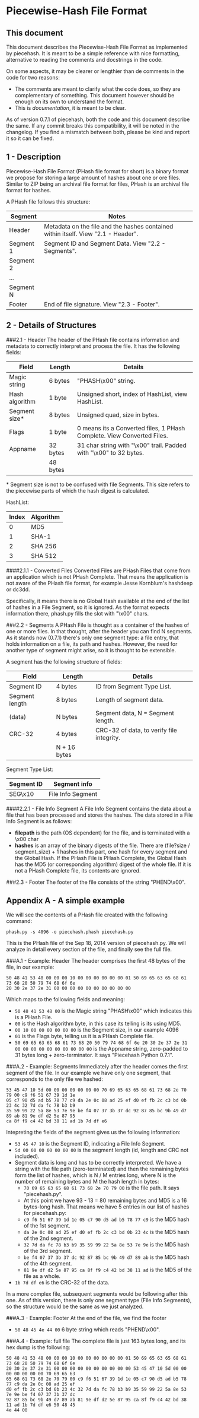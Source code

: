 Piecewise-Hash File Format
==========================

This document
-------------
This document describes the Piecewise-Hash File Format as implemented by piecehash. It is meant to
be a simple reference with nice formatting, alternative to reading the comments and docstrings in
the code.

On some aspects, it may be clearer or lengthier than de comments in the code for two reasons:

* The comments are meant to clarify what the code does, so they are complementary of something. This
document however should be enough on its own to understand the format.
* This is _documentation_, it is meant to be clear.

As of version 0.7.1 of piecehash, both the code and this document describe the same. If any commit
breaks this compatibility, it will be noted in the changelog. If you find a mismatch between both,
please be kind and report it so it can be fixed.


1 - Description
---------------

Piecewise-Hash File Format (PHash file format for short) is a binary format we propose for storing a
large amount of hashes about one or ore files. Similar to ZIP being an archival file format for
files, PHash is an archival file format for hashes.

A PHash file follows this structure:

|Segment  |Notes                                                                             |
|---------|----------------------------------------------------------------------------------|
|Header   | Metadata on the file and the hashes contained within itself. View "2.1 - Header".|
|Segment 1| Segment ID and Segment Data. View "2.2 - Segments".                              |
|Segment 2|                                                                                  |
|...      |                                                                                  |
|Segment N|                                                                                  |
|Footer   | End of file signature. View "2.3 - Footer".                                      |

2 - Details of Structures
-------------------------

###2.1 - Header
The header of the PHash file contains information and metadata to correctly interpret and process
the file. It has the following fields:

|Field         |Length  |Details                                                               |
|--------------|--------|----------------------------------------------------------------------|
|Magic string  |6 bytes |"PHASH\x00" string.                                                   |
|Hash algorithm|1 byte  |Unsigned short, index of HashList, view HashList.                     |
|Segment size\*|8 bytes |Unsigned quad, size in bytes.                                         |
|Flags         |1 byte  |0 means its a Converted files, 1 PHash Complete. View Converted Files.|
|Appname       |32 bytes|31 char string with "\x00" trail. Padded with "\x00" to 32 bytes.     |
|              |48 bytes|                                                                      |

\* Segment size is not to be confused with file Segments. This size refers to the piecewise parts of
which the hash digest is calculated.

HashList:

|Index|Algorithm|
|-----|---------|
|0    |MD5      |
|1    |SHA-1    |
|2    |SHA 256  |
|3    |SHA 512  |

####2.1.1 - Converted Files
Converted Files are PHash Files that come from an application which is not PHash Complete. That
means the application is not aware of the PHash file format, for example Jesse Kornblum's hashdeep
or dc3dd.

Specifically, it means there is no Global Hash available at the end of the list of hashes in a File
Segment, so it is ignored. As the format expects information there, phash.py fills the slot with
"\x00" chars.

###2.2 - Segments
A PHash File is thought as a container of the hashes of one or more files. In that thought, after
the header you can find N segments. As it stands now (0.7.1) there's only one segment type: a file
entry, that holds information on a file, its path and hashes. However, the need for another type
of segment might arise, so it is thought to be extensible.

A segment has the following structure of fields:

|Field         |Length       |Details                                  |
|--------------|-------------|-----------------------------------------|
|Segment ID    |4 bytes      |ID from Segment Type List.               |
|Segment length|8 bytes      |Length of segment data.                  |
|(data)        |N bytes      |Segment data, N = Segment length.        |
|CRC-32        |4 bytes      |CRC-32 of data, to verify file integrity.|
|              |N + 16 bytes |                                         |

Segment Type List:

|Segment ID|Segment info     |
|----------|-----------------|
|SEG\x10   |File Info Segment|

####2.2.1 - File Info Segment
A File Info Segment contains the data about a file that has been processed and stores the hashes.
The data stored in a File Info Segment is as follows:

* **filepath** is the path (OS dependent) for the file, and is terminated with a \x00 char
* **hashes** is an array of the binary digests of the file. There are (file?size / segment_size) + 1
hashes in this part, one hash for every segment and the Global Hash. If the PHash File is PHash
Complete, the Global Hash has the MD5 (or corresponding algorithm) digest of the whole file. If it
is not a PHash Complete file, its contents are ignored.

###2.3 - Footer
The footer of the file consists of the string "PHEND\x00".

Appendix A - A simple example
--------------------

We will see the contents of a PHash file created with the following command:

    phash.py -s 4096 -o piecehash.phash piecehash.py

This is the PHash file of the Sep 18, 2014 version of piecehash.py. We will analyze in detail every
section of the file, and finally see the full file.

###A.1 - Example: Header
The header comprises the first 48 bytes of the file, in our example:

    50 48 41 53 48 00 00 00 10 00 00 00 00 00 00 01 50 69 65 63 65 68 61 73 68 20 50 79 74 68 6f 6e
    20 30 2e 37 2e 31 00 00 00 00 00 00 00 00 00 00

Which maps to the following fields and meaning:

* `50 48 41 53 48 00` is the Magic string "PHASH\x00" which indicates this is a PHash File.
* `00` is the Hash algorithm byte, in this case its telling is its using MD5.
* `00 10 00 00 00 00 00 00` is the Segment size, in our example 4096
* `01` is the Flags byte, telling us it is a PHash Complete file.
* `50 69 65 63 65 68 61 73 68 20 50 79 74 68 6f 6e 20 30 2e 37 2e 31 00 00 00 00 00 00 00 00 00 00`
is the Appname string, zero-padded to 31 bytes long + zero-terminator. It says "Piecehash Python
0.7.1".

###A.2 - Example: Segments
Immediately after the header comes the first segment of the file. In our example we have only one
segment, that corresponds to the only file we hashed:

    53 45 47 10 5d 00 00 00 00 00 00 00 70 69 65 63 65 68 61 73 68 2e 70 79 00 c9 f6 51 67 39 1d 1e
    05 c7 90 d5 ad b5 78 77 c9 da 2e 0c 08 ad 25 ef d0 ef fb 2c c3 bd 0b 23 4c 32 7d da fc 78 b3 b9
    35 59 99 22 5a 8e 53 7e 9e be f4 07 37 3b 37 dc 92 87 85 bc 9b 49 d7 89 ab 81 9e df d2 5e 87 95
    ca 8f f9 c4 42 bd 38 11 ad 1b 7d df e6

Intepreting the fields of the segment gives us the following information:

* `53 45 47 10` is the Segment ID, indicating a File Info Segment.
* `5d 00 00 00 00 00 00 00` is the segment length (id, length and CRC not included).
* Segment data is long and has to be correctly interpreted. We have a string with the file path
(zero-terminated) and then the remaining bytes form the list of hashes, which is N / M entries long,
where N is the number of remaining bytes and M the hash length in bytes:
    * `70 69 65 63 65 68 61 73 68 2e 70 79 00` is the file path. It says "piecehash.py".
    * At this point we have 93 - 13 = 80 remaining bytes and MD5 is a 16 bytes-long hash. That means
    we have 5 entries in our list of hashes for piecehash.py:
    * `c9 f6 51 67 39 1d 1e 05 c7 90 d5 ad b5 78 77 c9` is the MD5 hash of the 1st segment.
    * `da 2e 0c 08 ad 25 ef d0 ef fb 2c c3 bd 0b 23 4c` is the MD5 hash of the 2nd segment.
    * `32 7d da fc 78 b3 b9 35 59 99 22 5a 8e 53 7e 9e` is the MD5 hash of the 3rd segment.
    * `be f4 07 37 3b 37 dc 92 87 85 bc 9b 49 d7 89 ab` is the MD5 hash of the 4th segment.
    * `81 9e df d2 5e 87 95 ca 8f f9 c4 42 bd 38 11 ad` is the MD5 of the file as a whole.
* `1b 7d df e6` is the CRC-32 of the data.

In a more complex file, subsequent segments would be following after this one. As of this version,
there is only one segment type (File Info Segments), so the structure would be the same as we just
analyzed.

###A.3 - Example: Footer
At the end of the file, we find the footer

* `50 48 45 4e 44 00` 6 byte string which reads "PHEND\x00".

###A.4 - Example: full file
The complete file is just 163 bytes long, and its hex dump is the following:

    50 48 41 53 48 00 00 00 10 00 00 00 00 00 00 01 50 69 65 63 65 68 61 73 68 20 50 79 74 68 6f 6e
    20 30 2e 37 2e 31 00 00 00 00 00 00 00 00 00 00 53 45 47 10 5d 00 00 00 00 00 00 00 70 69 65 63
    65 68 61 73 68 2e 70 79 00 c9 f6 51 67 39 1d 1e 05 c7 90 d5 ad b5 78 77 c9 da 2e 0c 08 ad 25 ef
    d0 ef fb 2c c3 bd 0b 23 4c 32 7d da fc 78 b3 b9 35 59 99 22 5a 8e 53 7e 9e be f4 07 37 3b 37 dc
    92 87 85 bc 9b 49 d7 89 ab 81 9e df d2 5e 87 95 ca 8f f9 c4 42 bd 38 11 ad 1b 7d df e6 50 48 45
    4e 44 00
